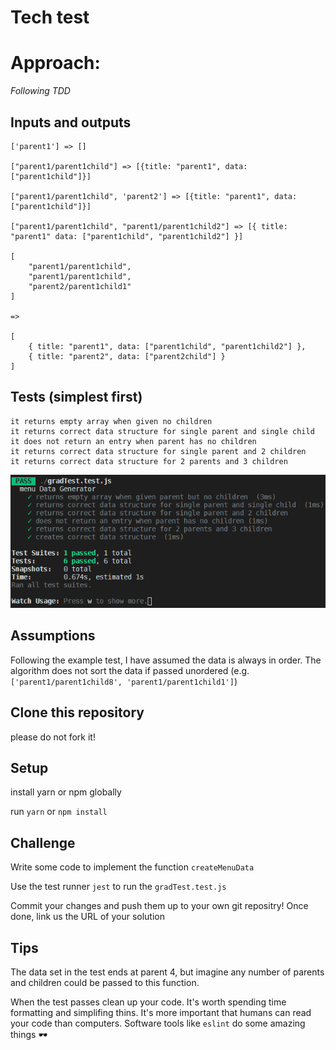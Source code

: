 # Tech test

# Approach:

_*Following TDD*_

## Inputs and outputs

```
['parent1'] => []

["parent1/parent1child"] => [{title: "parent1", data: ["parent1child"]}]

["parent1/parent1child", 'parent2'] => [{title: "parent1", data: ["parent1child"]}]

["parent1/parent1child", "parent1/parent1child2"] => [{ title: "parent1" data: ["parent1child", "parent1child2"] }]

[
    "parent1/parent1child",
    "parent1/parent1child",
    "parent2/parent1child1"
]

=>

[
    { title: "parent1", data: ["parent1child", "parent1child2"] },
    { title: "parent2", data: ["parent2child"] }
]
```

## Tests (simplest first)

```
it returns empty array when given no children
it returns correct data structure for single parent and single child
it does not return an entry when parent has no children
it returns correct data structure for single parent and 2 children
it returns correct data structure for 2 parents and 3 children
```

![tests](https://github.com/HarryMumford/createMenuData/blob/master/tests.PNG)

## Assumptions

Following the example test, I have assumed the data is always in order. The algorithm does not sort the data if passed unordered (e.g. `['parent1/parent1child8', 'parent1/parent1child1']`)

## Clone this repository

please do not fork it!

## Setup

install yarn or npm globally

run `yarn` or `npm install`

## Challenge

Write some code to implement the function `createMenuData`

Use the test runner `jest` to run the `gradTest.test.js`

Commit your changes and push them up to your own git repositry!
Once done, link us the URL of your solution

## Tips

The data set in the test ends at parent 4, but imagine any number of parents and children could be passed to this function.

When the test passes clean up your code.
It's worth spending time formatting and simplifing thins.
It's more important that humans can read your code than computers.
Software tools like `eslint` do some amazing things 🕶
